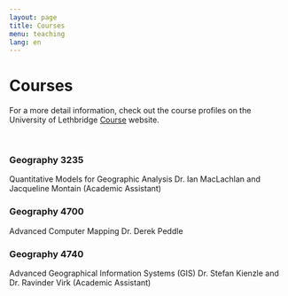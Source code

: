 ```yaml
---
layout: page
title: Courses
menu: teaching
lang: en
---
```


# Courses

For a more detail information, check out the course profiles on the University of Lethbridge [Course](https://www.uleth.ca/ross/courses/geography) website.

<br />

### Geography 3235
Quantitative Models for Geographic Analysis
Dr. Ian MacLachlan and Jacqueline Montain (Academic Assistant)

### Geography 4700
Advanced Computer Mapping
Dr. Derek Peddle

### Geography 4740
Advanced Geographical Information Systems (GIS)
Dr. Stefan Kienzle and Dr. Ravinder Virk (Academic Assistant)

<br />
